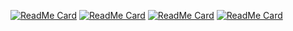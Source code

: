 <!-- # ![Github Stats](https://github-readme-stats.vercel.app/api/?username=ReubenMathew&show_icons=true&title_color=111&icon_color=111&text_color=888&bg_color=fff)
# ![Github Languages](https://github-readme-stats.vercel.app/api/top-langs/?username=ReubenMathew&hide=Jupyter%20Notebook,html&title_color=111) -->

[![ReadMe Card](https://github-readme-stats.vercel.app/api/pin/?username=ReubenMathew&repo=MERKware&title_color=111&icon_color=111&text_color=888&bg_color=fff)](https://github.com/ReubenMathew/MERKware)
[![ReadMe Card](https://github-readme-stats.vercel.app/api/pin/?username=ReubenMathew&repo=furo&title_color=111&icon_color=111&text_color=888&bg_color=fff)](https://github.com/ReubenMathew/furo)
[![ReadMe Card](https://github-readme-stats.vercel.app/api/pin/?username=ReubenMathew&repo=Cipherbox&title_color=111&icon_color=111&text_color=888&bg_color=fff)](https://github.com/ReubenMathew/Cipherbox)
[![ReadMe Card](https://github-readme-stats.vercel.app/api/pin/?username=ReubenMathew&repo=pingo&title_color=111&icon_color=111&text_color=888&bg_color=fff)](https://github.com/ReubenMathew/pingo)

